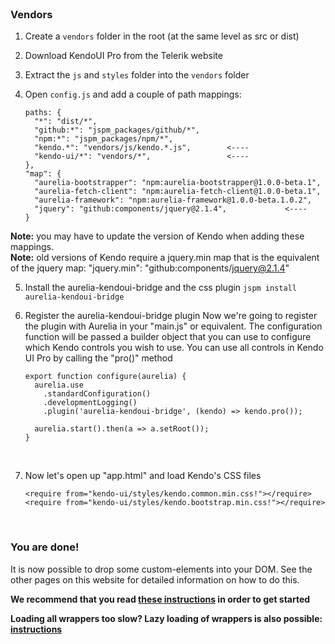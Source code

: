 <br>

### Vendors

1. Create a `vendors` folder in the root (at the same level as src or dist)
2. Download KendoUI Pro from the Telerik website
3. Extract the `js` and `styles` folder into the `vendors` folder
4. Open `config.js` and add a couple of path mappings:

    ```
    paths: {
      "*": "dist/*",
      "github:*": "jspm_packages/github/*",
      "npm:*": "jspm_packages/npm/*",
      "kendo.*": "vendors/js/kendo.*.js",        <----
      "kendo-ui/*": "vendors/*",                 <----
    },
    "map": {
      "aurelia-bootstrapper": "npm:aurelia-bootstrapper@1.0.0-beta.1",
      "aurelia-fetch-client": "npm:aurelia-fetch-client@1.0.0-beta.1",
      "aurelia-framework": "npm:aurelia-framework@1.0.0-beta.1.0.2",
      "jquery": "github:components/jquery@2.1.4",             <----
    }
    ```

  **Note:** you may have to update the version of Kendo when adding these mappings.  
  **Note:** old versions of Kendo require a jquery.min map that is the equivalent of the jquery map: "jquery.min": "github:components/jquery@2.1.4"

5. Install the aurelia-kendoui-bridge and the css plugin
`jspm install aurelia-kendoui-bridge`

6. Register the aurelia-kendoui-bridge plugin
Now we're going to register the plugin with Aurelia in your "main.js" or equivalent. The configuration function will be passed a builder object that you can use to configure which Kendo controls you wish to use. You can use all controls in Kendo UI Pro by calling the "pro()" method

    ```
    export function configure(aurelia) {
      aurelia.use
        .standardConfiguration()
        .developmentLogging()
        .plugin('aurelia-kendoui-bridge', (kendo) => kendo.pro());

      aurelia.start().then(a => a.setRoot());
    }
    ```
    <br>
7. Now let's open up "app.html" and load Kendo's CSS files

    ```
    <require from="kendo-ui/styles/kendo.common.min.css!"></require>
    <require from="kendo-ui/styles/kendo.bootstrap.min.css!"></require>
    ```
    <br>
### You are done!
It is now possible to drop some custom-elements into your DOM. See the other pages on this website for detailed information on how to do this.

**We recommend that you read [these instructions](#/help/docs/app_developers_tutorials/7._what_you_need_to_know) in order to get started**

**Loading all wrappers too slow? Lazy loading of wrappers is also possible: [instructions](#/help/docs/app_developers_notes/3._lazy_loading_wrappers)**
